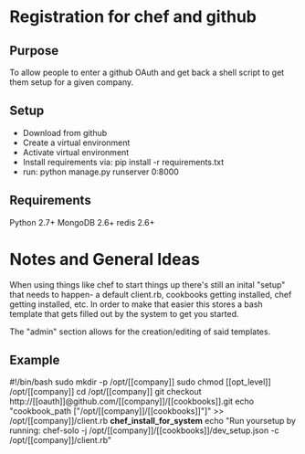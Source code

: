 Registration for chef and github
================================

Purpose
--------------------------------

To allow people to enter a github OAuth and get back a shell script to get them setup for a given company.


Setup
---------------

* Download from github
* Create a virtual environment
* Activate virtual environment
* Install requirements via: pip install -r requirements.txt
* run: python manage.py runserver 0:8000

Requirements
--------------

Python 2.7+
MongoDB 2.6+
redis 2.6+


Notes and General Ideas
=======================

When using things like chef to start things up there's still an inital "setup" that needs to happen- a default client.rb, cookbooks getting installed, chef getting installed, etc. In order to make that easier this stores a bash template that gets filled out by the system to get you started.

The "admin" section allows for the creation/editing of said templates.


Example
-------

#!/bin/bash
sudo mkdir -p /opt/[[company]]
sudo chmod [[opt_level]] /opt/[[company]]
cd /opt/[[company]]
git checkout http://[[oauth]]@github.com/[[company]]/[[cookbooks]].git
echo "cookbook_path [\"/opt/[[company]]/[[cookbooks]]\"]" >> /opt/[[company]]/client.rb
__chef_install_for_system__
echo "Run yoursetup by running: chef-solo -j /opt/[[company]]/[[cookbooks]]/dev_setup.json -c /opt/[[company]]/client.rb"
